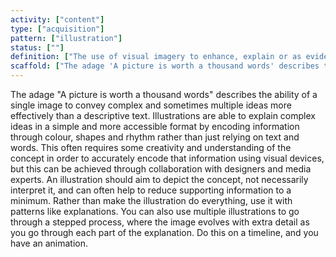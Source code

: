 ```yaml
---
activity: ["content"]
type: ["acquisition"]
pattern: ["illustration"]
status: [""]
definition: ["The use of visual imagery to enhance, explain or as evidence of a concept. "]
scaffold: ["The adage 'A picture is worth a thousand words' describes the ability of a single image to convey complex and sometimes multiple ideas more effectively than a descriptive text. Illustrations are able to explain complex ideas in a simple and more accessible format by encoding information through colour, shapes and rhythm rather than just relying on text and words. This often requires some creativity and understanding of the concept in order to accurately encode that information using visual devices, but this can be achieved through collaboration with designers and media experts. An illustration should aim to depict the concept, not necessarily interpret it, and can often help to reduce supporting information to a minimum. Rather than make the illustration do everything, use it with patterns like explanations. You can also use multiple illustrations to go through a stepped process, where the image evolves with extra detail as you go through each part of the explanation. Do this on a timeline, and you have an animation. "]
---
```


The adage "A picture is worth a thousand words" describes the ability of a single image to convey complex and sometimes multiple ideas more effectively than a descriptive text. Illustrations are able to explain complex ideas in a simple and more accessible format by encoding information through colour, shapes and rhythm rather than just relying on text and words. This often requires some creativity and understanding of the concept in order to accurately encode that information using visual devices, but this can be achieved through collaboration with designers and media experts. An illustration should aim to depict the concept, not necessarily interpret it, and can often help to reduce supporting information to a minimum. Rather than make the illustration do everything, use it with patterns like explanations. You can also use multiple illustrations to go through a stepped process, where the image evolves with extra detail as you go through each part of the explanation. Do this on a timeline, and you have an animation.
